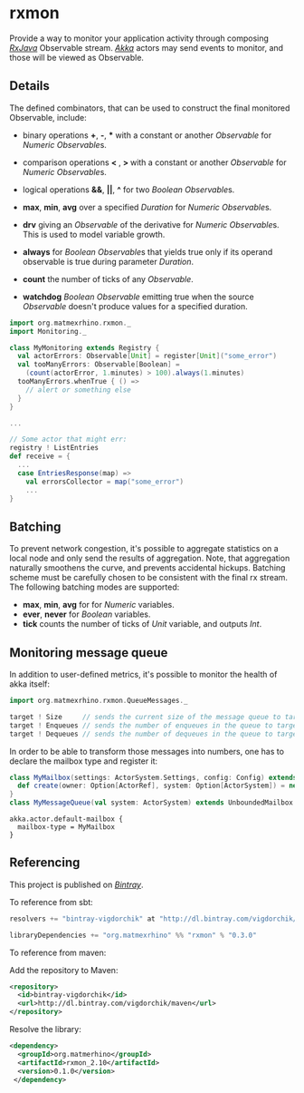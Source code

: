 # rxmon

Provide a way to monitor your application activity through composing *[RxJava](https://github.com/Netflix/RxJava)* Observable stream. *[Akka](http://akka.io)* actors may send events to monitor, and those will be viewed as Observable.

## Details

The defined combinators, that can be used to construct the final monitored Observable, include:

* binary operations <b>+</b>, <b>-</b>, <b>*</b> with a constant or another <i>Observable</i> for <i>Numeric</i> <i>Observable</i>s.

* comparison operations <b> < </b>, <b> > </b> with a constant or another <i>Observable</i> for <i>Numeric</i> <i>Observable</i>s.

* logical operations <b>&&</b>, <b>||</b>, <b>^</b> for two <i>Boolean</i> <i>Observable</i>s.

* <b>max</b>, <b>min</b>, <b>avg</b> over a specified <i>Duration</i> for <i>Numeric</i> <i>Observable</i>s.

* <b>drv</b> giving an <i>Observable</i> of the derivative for <i>Numeric</i> <i>Observable</i>s. This is used to model variable growth.

* <b>always</b> for <i>Boolean</i> <i>Observable</i>s that yields true only if its operand observable is true during parameter <i>Duration</i>.

* <b>count</b> the number of ticks of any <i>Observable</i>.

* <b>watchdog</b> <i>Boolean</i> <i>Observable</i> emitting true when the source <i>Observable</i> doesn't produce values for a specified duration.

```Scala
import org.matmexrhino.rxmon._
import Monitoring._

class MyMonitoring extends Registry {
  val actorErrors: Observable[Unit] = register[Unit]("some_error")
  val tooManyErrors: Observable[Boolean] =
    (count(actorError, 1.minutes) > 100).always(1.minutes)
  tooManyErrors.whenTrue { () =>
    // alert or something else
  }
}

...

// Some actor that might err:
registry ! ListEntries 
def receive = {
  ...
  case EntriesResponse(map) =>
    val errorsCollector = map("some_error")
    ...
}
```

## Batching

To prevent network congestion, it's possible to aggregate statistics on a local node and only
send the results of aggregation. Note, that aggregation naturally smoothens the curve, and prevents
accidental hickups. Batching scheme must be carefully chosen to be consistent with the final rx stream.
The following batching modes are supported:

* <b>max</b>, <b>min</b>, <b>avg</b> for for <i>Numeric</i> variables.
* <b>ever</b>, <b>never</b> for <i>Boolean</i> variables.
* <b>tick</b> counts the number of ticks of <i>Unit</i> variable, and outputs <i>Int</i>.

## Monitoring message queue

In addition to user-defined metrics, it's possible to monitor the health of akka itself:

```Scala
import org.matmexrhino.rxmon.QueueMessages._

target ! Size     // sends the current size of the message queue to target.
target ! Enqueues // sends the number of enqueues in the queue to target.
target ! Dequeues // sends the number of dequeues in the queue to target.
```

In order to be able to transform those messages into numbers, one has to declare the mailbox type and
register it:

```Scala
class MyMailbox(settings: ActorSystem.Settings, config: Config) extends MailboxType {
  def create(owner: Option[ActorRef], system: Option[ActorSystem]) = new MyMessageQueue(system.get)
}
class MyMessageQueue(val system: ActorSystem) extends UnboundedMailbox.MessageQueue with QueueSizeReporter
```
```
akka.actor.default-mailbox {
  mailbox-type = MyMailbox
}
```

## Referencing

This project is published on *[Bintray](https://bintray.com/)*.

To reference from sbt:

```Scala
resolvers += "bintray-vigdorchik" at "http://dl.bintray.com/vigdorchik/maven"

libraryDependencies += "org.matmexrhino" %% "rxmon" % "0.3.0"
```

To reference from maven:

Add the repository to Maven:

```XML
<repository>
  <id>bintray-vigdorchik</id>
  <url>http://dl.bintray.com/vigdorchik/maven</url>
</repository>
```

Resolve the library:

```XML
<dependency>
  <groupId>org.matmerhino</groupId>
  <artifactId>rxmon_2.10</artifactId>
  <version>0.1.0</version>
 </dependency>
```
